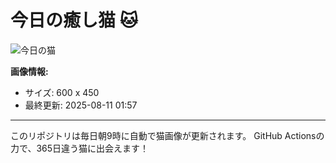 # 今日の癒し猫 🐱

![今日の猫](https://cdn2.thecatapi.com/images/eb1.jpg)

**画像情報:**
- サイズ: 600 x 450
- 最終更新: 2025-08-11 01:57

---

このリポジトリは毎日朝9時に自動で猫画像が更新されます。
GitHub Actionsの力で、365日違う猫に出会えます！
